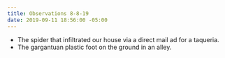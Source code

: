 ```yaml
---
title: Observations 8-8-19
date: 2019-09-11 18:56:00 -05:00
---
```


- The spider that infiltrated our house via a direct mail ad for a taqueria.
- The gargantuan plastic foot on the ground in an alley.
